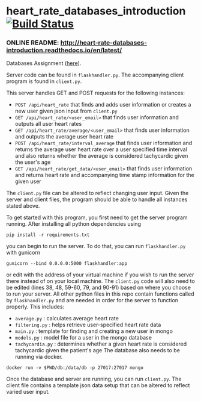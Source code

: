 # heart_rate_databases_introduction [![Build Status](https://travis-ci.org/pcg15/heart_rate_databases_introduction.svg?branch=master)](https://travis-ci.org/pcg15/heart_rate_databases_introduction)
### ONLINE README: http://heart-rate-databases-introduction.readthedocs.io/en/latest/
Databases Assignment ([here](https://github.com/mlp6/Medical-Software-Design/blob/master/Lectures/databases/main.md#mini-projectassignment)). 

Server code can be found in `flaskhandler.py`. The accompanying client program is found in `client.py`.

This server handles GET and POST requests for the following instances:
* `POST /api/heart_rate` that finds and adds user information or creates a new user given json input from `client.py`
* `GET /api/heart_rate/<user_email>` that finds user information and outputs all user heart rates
* `GET /api/heart_rate/average/<user_email>` that finds user information and outputs the average user heart rate 
* `POST /api/heart_rate/interval_average` that finds user information and returns the average user heart rate over a user specified time interval and also returns whether the average is considered tachycardic given the user's age
* `GET /api/heart_rate/get_data/<user_email>` that finds user information and returns heart rate and accompanying time stamp information for the given user

The `client.py` file can be altered to reflect changing user input. Given the server and client files, the program should be able to handle all instances stated above.

To get started with this program, you first need to get the server program running. After installing all python dependencies using 
```
pip install -r requirements.txt
```
you can begin to run the server. To do that, you can run `flaskhandler.py` with gunicorn
```
gunicorn --bind 0.0.0.0:5000 flaskhandler:app
```
or edit with the address of your virtual machine if you wish to run the server there instead of on your local machine. The `client.py` code will also need to be edited (lines 38, 48, 59-60, 79, and 90-91) based on where you choose to run your server.
All other python files in this repo contain functions called by `flaskhandler.py` and are needed in order for the server to function properly. This includes: 
* `average.py` : calculates average heart rate 
* `filtering.py` : helps retrieve user-specified heart rate data
* `main.py` : template for finding and creating a new user in mongo
* `models.py` : model file for a user in the mongo database
* `tachycardia.py` : determines whether a given heart rate is considered tachycardic given the patient's age
The database also needs to be running via docker.
```
docker run -v $PWD/db:/data/db -p 27017:27017 mongo
```
Once the database and server are running, you can run `client.py`. The client file contains a template json data setup that can be altered to reflect varied user input. 
